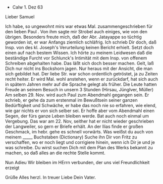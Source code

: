 + Calw 1. Dez 63

Lieber Samuel

Ich habe, so ungewohnt mirs war etwas Mal. zusammengeschrieben für den lieben Paul <Ittir>. Von ihm sagte mir Strobel auch einiges, wie von den übrigen. Besonders freute mich, daß der Abr. Jatayappe so tüchtig geworden ist, er war Anfangs ziemlich schläfrig. Ich schrieb Dir doch, daß Insp. von des kl. Joseph's Verurteilung keinen Bericht erhielt. Setzt doch einen auf nach bestem Wissen. Ich hörte zu meinem Leidwesen daß die beständige Furcht vor Schlunck's Intimität mit dem Insp. von offenem Schreiben abgehalten habe. Das läßt sich doch besser machen. Gelt, laß Dich nur nicht ins Bockshorn jagen. Nur heraus mit der Ansicht, die man sich gebildet hat. Der liebe Str. war schon ordentlich getröstet, ja zu Zeiten recht heiter. Er wird Mal. wohl anstehen, wenn er zurückdarf, hat sich auch in spätern Jahren mehr auf die Sprache gelegt als früher. Die Leute hatten Freude an seinem Besuch in unsern 3 Stunden (Hirsau, Jünglver, Müller) Am selben 29. Nov. wird auch Paul zum Abendmahl gegangen sein. Er schrieb, er gehe da zum erstenmal im Bewußtsein seiner ganzen Bedürftigkeit und Schwäche, er habe das noch nie so erfahren, wie elend, wie gar nichts er von sich selber sei. Er hoffe aber vom Abendmahl einen Segen, der fürs ganze Leben bleiben werde. Bat auch noch einmal um Vergebung. Das war am 22. Nov, seither hat er nicht wieder geschrieben der Langweiler, so gern er Briefe erhält. An der Ilias finde er großen Geschmack, im hebr. gehe es schnell vorwärts. Was weißst du auch von meinem _____ Buchstaben (Dictionary) Suche ihn Dir von Fritz zu verschaffen, wo er noch liegt und corrigiere hinein, wenn ich Dir je und je was schreibe. Du wirst suchen Dich mit dem Plan des Werks bekannt zu machen, so daß alles an die rechte Stelle kommt.

Nun Adieu Wir bleiben im HErrn verbunden, der uns viel Freundlichkeit erzeigt

Grüße Alles herzl.
 In treuer Liebe Dein Vater.


